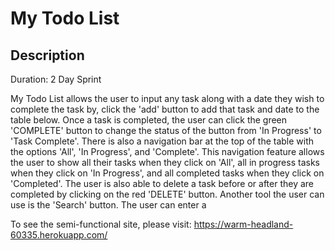 # My Todo List

## Description
Duration: 2 Day Sprint

My Todo List allows the user to input any task along with a date they wish to complete the task by, click the 'add' button to add that task and date to the table below. Once a task is completed, the user can click the green 'COMPLETE' button to change the status of the button from 'In Progress' to 'Task Complete'. There is also a navigation bar at the top of the table with the options 'All', 'In Progress', and 'Complete'. This navigation feature allows the user to show all their tasks when they click on 'All', all in progress tasks when they click on 'In Progress', and all completed tasks when they click on 'Completed'. The user is also able to delete a task before or after they are completed by clicking on the red 'DELETE' button. Another tool the user can use is the 'Search' button. The user can enter a  


To see the semi-functional site, please visit: https://warm-headland-60335.herokuapp.com/
